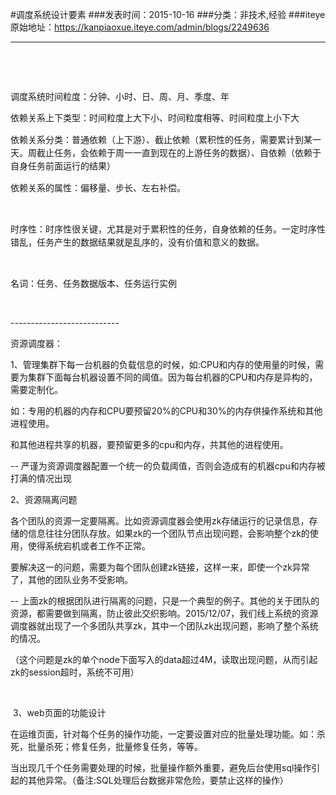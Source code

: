 #调度系统设计要素
###发表时间：2015-10-16
###分类：非技术,经验
###iteye原始地址：<a href="https://kanpiaoxue.iteye.com/admin/blogs/2249636" target="_blank">https://kanpiaoxue.iteye.com/admin/blogs/2249636</a>

---

<div class="iteye-blog-content-contain" style="font-size: 14px;"> 
 <p>&nbsp;</p> 
 <p>&nbsp;</p> 
 <p>调度系统时间粒度：分钟、小时、日、周、月、季度、年</p> 
 <p>依赖关系上下类型：时间粒度上大下小、<span style="line-height: 1.5;">时间粒度相等、</span><span style="line-height: 1.5;">时间粒度上小下大</span></p> 
 <p><span style="line-height: 1.5;">依赖关系分类：普通依赖（上下游）、截止依赖（累积性的任务，需要累计到某一天。周截止任务，会依赖于周一一直到现在的上游任务的数据）、自依赖（依赖于自身任务前面运行的结果）</span></p> 
 <p><span style="line-height: 1.5;">依赖关系的属性：偏移量、步长、左右补偿。</span></p> 
 <p>&nbsp;</p> 
 <p><span style="line-height: 1.5;">时序性：时序性很关键，尤其是对于累积性的任务，自身依赖的任务。一定时序性错乱，任务产生的数据结果就是乱序的，没有价值和意义的数据。</span></p> 
 <p>&nbsp;</p> 
 <p>名词：任务、任务数据版本、任务运行实例</p> 
 <p>&nbsp;</p> 
 <p>---------------------------</p> 
 <p>资源调度器：</p> 
 <p>1、管理集群下每一台机器的负载信息的时候，如:CPU和内存的使用量的时候，需要为集群下面每台机器设置不同的阈值。因为每台机器的CPU和内存是异构的，需要定制化。</p> 
 <p>如：专用的机器的内存和CPU要预留20%的CPU和30%的内存供操作系统和其他进程使用。</p> 
 <p>和其他进程共享的机器，要预留更多的cpu和内存，共其他的进程使用。</p> 
 <p>-- 严谨为资源调度器配置一个统一的负载阈值，否则会造成有的机器cpu和内存被打满的情况出现</p> 
 <p>2、资源隔离问题</p> 
 <p>各个团队的资源一定要隔离。比如资源调度器会使用zk存储运行的记录信息，存储的信息往往分团队存放。如果zk的一个团队节点出现问题，会影响整个zk的使用，使得系统宕机或者工作不正常。</p> 
 <p>要解决这一的问题，需要为每个团队创建zk链接，这样一来，即使一个zk异常了，其他的团队业务不受影响。</p> 
 <p>-- 上面zk的根据团队进行隔离的问题，只是一个典型的例子。其他的关于团队的资源，都需要做到隔离，防止彼此交织影响。2015/12/07，我们线上系统的资源调度器就出现了一个多团队共享zk，其中一个团队zk出现问题，影响了整个系统的情况。</p> 
 <p>（这个问题是zk的单个node下面写入的data超过4M，读取出现问题，从而引起zk的session超时，系统不可用）</p> 
 <p>&nbsp;</p> 
 <p>&nbsp;3、web页面的功能设计</p> 
 <p>在运维页面，针对每个任务的操作功能，一定要设置对应的批量处理功能。如：杀死，批量杀死；修复任务，批量修复任务，等等。</p> 
 <p>当出现几千个任务需要处理的时候，批量操作额外重要，避免后台使用sql操作引起的其他异常。（备注:SQL处理后台数据非常危险，要禁止这样的操作）</p> 
 <p>&nbsp;</p> 
 <p>&nbsp;</p> 
 <p>&nbsp;</p> 
 <p>&nbsp;</p> 
 <p>&nbsp;</p> 
 <p>&nbsp;</p> 
</div>
